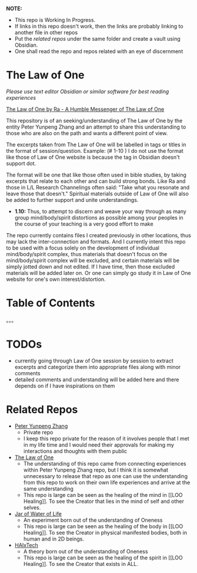 **NOTE:** 
- This repo is Working In Progress.
- If links in this repo doesn't work, then the links are probably linking to another file in other repos
- Put the *related repos* under the same folder and create a vault using Obsidian.
- One shall read the repo and repos related with an eye of discernment 
# The Law of One
*Please use text editor Obsidian or similar software for best reading experiences*

[The Law of One by Ra - A Humble Messenger of The Law of One](https://www.lawofone.info/) 

This repository is of an seeking/understanding of The Law of One by the entity Peter Yunpeng Zhang and an attempt to share this understanding to those who are also on the path and wants a different point of view.

The excerpts taken from The Law of One will be labelled in tags or titles in the format of session/question. Example: (# 1-10 ) I do not use the format like those of Law of One website is because the tag in Obsidian doesn't support dot.

The format will be one that like those often used in bible studies, by taking excerpts that relate to each other and can build strong bonds. Like Ra and those in L/L Research Channelings often said: "Take what you resonate and leave those that doesn't." Spiritual materials outside of Law of One will also be added to further support and unite understandings.
- **1.10:** Thus, to attempt to discern and weave your way through as many group mind/body/spirit distortions as possible among your peoples in the course of your teaching is a very good effort to make

The repo currently contains files I created previously in other locations, thus may lack the inter-connection and formats. And I currently intent this repo to be used with a focus solely on the development of individual mind/body/spirit complex, thus materials that doesn't focus on the mind/body/spirit complex will be excluded, and certain materials will be simply jotted down and not edited. If I have time, then those excluded materials will be added later on. Or one can simply go study it in Law of One website for one's own interest/distortion.
# Table of Contents
。。。

# TODOs
- currently going through Law of One session by session to extract excerpts and categorize them into appropriate files along with minor comments
- detailed comments and understanding will be added here and there depends on if I have inspirations on them
# Related Repos
- [Peter Yunpeng Zhang](https://github.com/peteryzhang6/pyzzyp) 
	- Private repo
	- I keep this repo private for the reason of it involves people that I met in my life time and I would need their approvals for making my interactions and thoughts with them public
- [The Law of One](https://github.com/peteryzhang6/The-Law-of-One)
	- The understanding of this repo came from connecting experiences within Peter Yunpeng Zhang repo, but I think it is somewhat unnecessary to release that repo as one can use the understanding from this repo to work on their own life experiences and arrive at the same understanding
	- This repo is large can be seen as the healing of the mind in [[LOO Healing]]. To see the Creator that lies in the mind of self and other selves.
- [Jar of Water of Life](https://github.com/peteryzhang6/Jar-of-Water-of-Life)
	- An experiment born out of the understanding of Oneness
	- This repo is large can be seen as the healing of the body in [[LOO Healing]]. To see the Creator in physical manifested bodies, both in human and in 2D beings.
- [HAIxTech](https://github.com/peteryzhang6/HAIxTech)
	- A theory born out of the understanding of Oneness
	- This repo is large can be seen as the healing of the spirit in [[LOO Healing]]. To see the Creator that exists in ALL.
